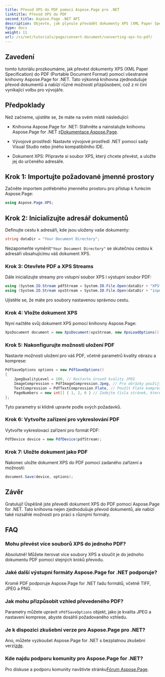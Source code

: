 ```yaml
---
title: Převod XPS do PDF pomocí Aspose.Page pro .NET
linktitle: Převod XPS do PDF
second_title: Aspose.Page .NET API
description: Objevte, jak plynule převádět dokumenty XPS (XML Paper Specification) do PDF (Portable Document Format) pomocí výkonné knihovny Aspose.Page for .NET.
type: docs
weight: 11
url: /cs/net/tutorials/page/convert-document/converting-xps-to-pdf/
---
```

## Zavedení

tomto tutoriálu prozkoumáme, jak převést dokumenty XPS (XML Paper Specification) do PDF (Portable Document Format) pomocí všestranné knihovny Aspose.Page for .NET. Tato výkonná knihovna zjednodušuje převod dokumentů a nabízí různé možnosti přizpůsobení, což z ní činí vynikající volbu pro vývojáře.

## Předpoklady

Než začneme, ujistěte se, že máte na svém místě následující:

-  Knihovna Aspose.Page for .NET: Stáhněte a nainstalujte knihovnu Aspose.Page for .NET z[Dokumentace Aspose.Page](https://reference.aspose.com/page/net/).
  
- Vývojové prostředí: Nastavte vývojové prostředí .NET pomocí sady Visual Studio nebo jiného kompatibilního IDE.

- Dokument XPS: Připravte si soubor XPS, který chcete převést, a uložte jej do určeného adresáře.

## Krok 1: Importujte požadované jmenné prostory

Začněte importem potřebného jmenného prostoru pro přístup k funkcím Aspose.Page:

```csharp
using Aspose.Page.XPS;
```

## Krok 2: Inicializujte adresář dokumentů

Definujte cestu k adresáři, kde jsou uloženy vaše dokumenty:

```csharp
string dataDir = "Your Document Directory";
```

 Nezapomeňte vyměnit`"Your Document Directory"` se skutečnou cestou k adresáři obsahujícímu váš dokument XPS.

### Krok 3: Otevřete PDF a XPS Streams

Dále inicializujte streamy pro vstupní soubor XPS i výstupní soubor PDF:

```csharp
using (System.IO.Stream pdfStream = System.IO.File.Open(dataDir + "XPStoPDF_out.pdf", System.IO.FileMode.OpenOrCreate, System.IO.FileAccess.Write))
using (System.IO.Stream xpsStream = System.IO.File.Open(dataDir + "input.xps", System.IO.FileMode.Open))
```

Ujistěte se, že máte pro soubory nastavenou správnou cestu.

### Krok 4: Vložte dokument XPS

Nyní načtěte svůj dokument XPS pomocí knihovny Aspose.Page:

```csharp
XpsDocument document = new XpsDocument(xpsStream, new XpsLoadOptions());
```

### Krok 5: Nakonfigurujte možnosti uložení PDF

Nastavte možnosti uložení pro váš PDF, včetně parametrů kvality obrazu a komprese:

```csharp
PdfSaveOptions options = new PdfSaveOptions()
{
    JpegQualityLevel = 100, // Nastavte úroveň kvality JPEG
    ImageCompression = PdfImageCompression.Jpeg, // Pro obrázky použijte kompresi JPEG
    TextCompression = PdfTextCompression.Flate, // Použít Flate kompresi pro text
    PageNumbers = new int[] { 1, 2, 6 } // Zadejte čísla stránek, které chcete zahrnout
};
```

Tyto parametry si klidně upravte podle svých požadavků.

### Krok 6: Vytvořte zařízení pro vykreslování PDF

Vytvořte vykreslovací zařízení pro formát PDF:

```csharp
PdfDevice device = new PdfDevice(pdfStream);
```

### Krok 7: Uložte dokument jako PDF

Nakonec uložte dokument XPS do PDF pomocí zadaného zařízení a možností:

```csharp
document.Save(device, options);
```

## Závěr

Gratuluji! Úspěšně jste převedli dokument XPS do PDF pomocí Aspose.Page for .NET. Tato knihovna nejen zjednodušuje převod dokumentů, ale nabízí také rozsáhlé možnosti pro práci s různými formáty.

## FAQ

### Mohu převést více souborů XPS do jednoho PDF?

Absolutně! Můžete iterovat více soubory XPS a sloučit je do jednoho dokumentu PDF pomocí stejných kroků převodu.

### Jaké další výstupní formáty Aspose.Page for .NET podporuje?

Kromě PDF podporuje Aspose.Page for .NET řadu formátů, včetně TIFF, JPEG a PNG.

### Jak mohu přizpůsobit vzhled převedeného PDF?

 Parametry můžete upravit v`PdfSaveOptions` objekt, jako je kvalita JPEG a nastavení komprese, abyste dosáhli požadovaného vzhledu.

### Je k dispozici zkušební verze pro Aspose.Page pro .NET?

 Ano, můžete vyzkoušet Aspose.Page for .NET s bezplatnou zkušební verzí[zde](https://releases.aspose.com/).

### Kde najdu podporu komunity pro Aspose.Page for .NET?

Pro diskuse a podporu komunity navštivte stránku[Fórum Aspose.Page](https://forum.aspose.com/c/page/39).